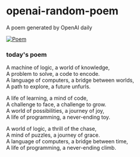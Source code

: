 
# openai-random-poem
 A poem generated by OpenAI daily

[![Poem](https://github.com/fbiego/openai-random-poem/actions/workflows/main.yml/badge.svg)](https://github.com/fbiego/openai-random-poem/actions/workflows/main.yml)

### today's poem  
  
A machine of logic, a world of knowledge,  
A problem to solve, a code to encode.  
A language of computers, a bridge between worlds,  
A path to explore, a future unfurls.  
  
A life of learning, a mind of code,  
A challenge to face, a challenge to grow.  
A world of possibilities, a journey of joy,  
A life of programming, a never-ending toy.  
  
A world of logic, a thrill of the chase,  
A mind of puzzles, a journey of grace.  
A language of computers, a bridge between time,  
A life of programming, a never-ending climb.